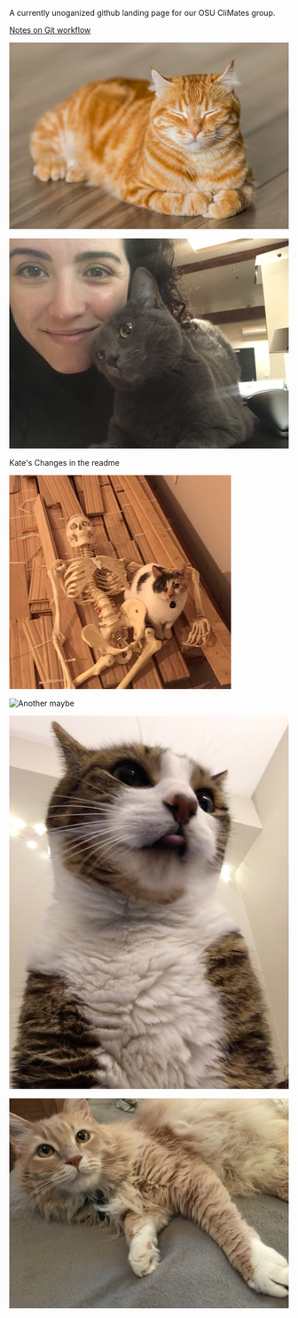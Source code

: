 A currently unoganized github landing page for our OSU CliMates group. 

[Notes on Git workflow](workflow.md)


![needsCatPic](images/catpics/catpic.jpg)


![Needs more cat pics](images/catpics/jen-and-nimbus-lovetea.jpeg)


Kate's Changes in the readme 

![Needs even more cat pics](images/catpics/scylla_with_bones.JPG)


![Another maybe](images/catpics/porter.jpg)


![all the cats](images/catpics/chestnut.jpeg)


![anotha one](images/catpics/bailey.JPG)

